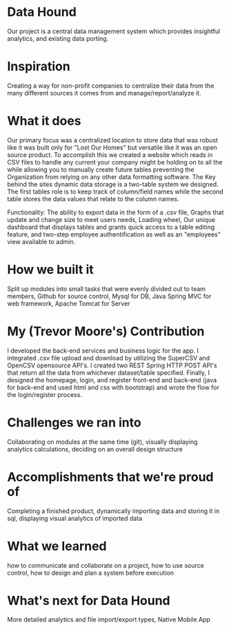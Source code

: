 # Data Hound
Our project is a central data management system which provides insightful analytics, and existing data porting.

# Inspiration
Creating a way for non-profit companies to centralize their data from the many different sources it comes from and manage/report/analyze it.

# What it does
Our primary focus was a centralized location to store data that was robust like it was built only for "Lost Our Homes" but versatile like it was an open source product. To accomplish this we created a website which reads in CSV files to handle any current your company might be holding on to all the while allowing you to manually create future tables preventing the Organization from relying on any other data formatting software. The Key behind the sites dynamic data storage is a two-table system we designed. The first tables role is to keep track of column/field names while the second table stores the data values that relate to the column names.

Functionality: The ability to export data in the form of a .csv file, Graphs that update and change size to meet users needs, Loading wheel, Our unique dashboard that displays tables and grants quick access to a table editing feature, and two-step employee authentification as well as an "employees" view available to admin.

# How we built it
Split up modules into small tasks that were evenly divided out to team members, Github for source control, Mysql for DB, Java Spring MVC for web framework, Apache Tomcat for Server

# My (Trevor Moore's) Contribution
I developed the back-end services and business logic for the app. I integrated .csv file upload and download by utilizing the SuperCSV and OpenCSV opensource API's. I created two REST Spring HTTP POST API's that return all the data from whichever dataset/table specified. Finally, I designed the homepage, login, and register front-end and back-end (java for back-end and used html and css with bootstrap) and wrote the flow for the login/register process.

# Challenges we ran into
Collaborating on modules at the same time (git), visually displaying analytics calculations, deciding on an overall design structure

# Accomplishments that we're proud of
Completing a finished product, dynamically importing data and storing it in sql, displaying visual analytics of imported data

# What we learned
how to communicate and collaborate on a project, how to use source control, how to design and plan a system before execution

# What's next for Data Hound
More detailed analytics and file import/export types, Native Mobile App
